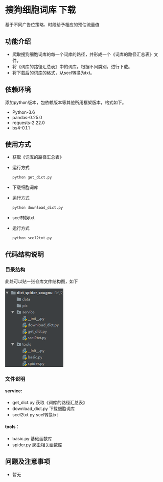 # 搜狗细胞词库 下载
基于不同广告位策略、时段给予相应的预估流量值

## 功能介绍
- 爬取搜狗细胞词库的每一个词库的路径，并形成一个《词库的路径汇总表》文件。
- 将《词库的路径汇总表》中的词库，根据不同类别，进行下载。
- 将下载后的词库的格式，从secl转换为txt。

## 依赖环境
添加python版本，包依赖版本等其他所用框架版本，格式如下。
- Python-3.6
- pandas-0.25.0
- requests-2.22.0
- bs4-0.1.1

## 使用方式
- 获取《词库的路径汇总表》
- 运行方式

    ```bash
    python get_dict.py
    ```   
- 下载细胞词库
- 运行方式

    ```bash
    python download_dict.py
    ```
- scel转换txt
- 运行方式

    ```bash
    python scel2txt.py
    ```

## 代码结构说明
### 目录结构
此处可以贴一张仓库文件结构图，如下

![目录结构](https://github.com/KyleZheng8848/PRE_GET_SOUGOU_DICT/blob/master/dict_spider_sougou/pic/pic.png?raw=true)

    
### 文件说明
#### service:
- get_dict.py
  获取《词库的路径汇总表》
- download_dict.py
  下载细胞词库
- scel2txt.py
  scel转换txt

#### tools：
- basic.py
  基础函数库
- spider.py
  爬虫相关函数库

## 问题及注意事项
- 暂无


